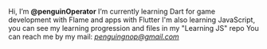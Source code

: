 Hi, I’m **@penguinOperator**
I’m currently learning Dart for game development with Flame and apps with Flutter
I'm also learning JavaScript, you can see my learning progression and files in my "Learning JS" repo
You can reach me by my mail: *penguingnop@gmail.com*
